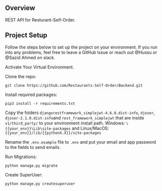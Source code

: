 ## Overview

REST API for Resturant-Self-Order.

## Project Setup

Follow the steps below to set up the project on your environment. If you run into any problems, feel free to leave a 
GitHub Issue or reach out @Hussu or @Sazid Ahmed on slack.

Activate Your Virtual Environment.

Clone the repo:
```shell
git clone https://github.com/Restaurants-Self-Order/Backend.git
```

Install required packages:
```shell
pip3 install -r requirements.txt
```

Copy the folders `djangorestframework_simplejwt-4.6.0.dist-info`, `djoser`, `djoser-2.1.0.dist-info`and `rest_framework_simplejwt` that are inside `v1/third_party/` to your environment install path. Windows: `\{{your_env}}\Lib\site-packages` and Linux/MacOS: `{{your_env}}/lib/{{pythonX.X}}/site-packages`

Rename the `.env.example` file to `.env` and put your email and app password to the fields to send emails.

Run Migrations:
```shell
python manage.py migrate
```

Create SuperUser:
```shell
python manage.py createsuperuser
```